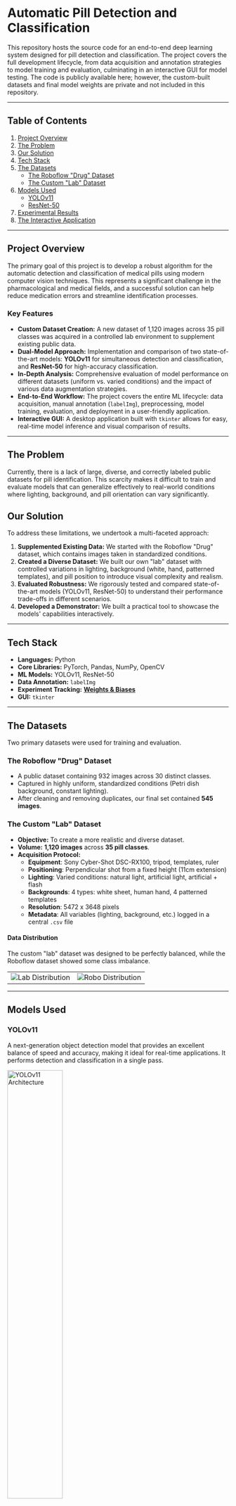 # Automatic Pill Detection and Classification

This repository hosts the source code for an end-to-end deep learning system designed for pill detection and classification. The project covers the full development lifecycle, from data acquisition and annotation strategies to model training and evaluation, culminating in an interactive GUI for model testing. The code is publicly available here; however, the custom-built datasets and final model weights are private and not included in this repository.

---

## Table of Contents
1.  [Project Overview](#project-overview)
2.  [The Problem](#the-problem)
3.  [Our Solution](#our-solution)
4.  [Tech Stack](#tech-stack)
5.  [The Datasets](#the-datasets)
    - [The Roboflow "Drug" Dataset](#the-roboflow-drug-dataset)
    - [The Custom "Lab" Dataset](#the-custom-lab-dataset)
6.  [Models Used](#models-used)
    - [YOLOv11](#yolov11)
    - [ResNet-50](#resnet-50)
7.  [Experimental Results](#experimental-results)
8.  [The Interactive Application](#the-interactive-application)

---

## Project Overview

The primary goal of this project is to develop a robust algorithm for the automatic detection and classification of medical pills using modern computer vision techniques. This represents a significant challenge in the pharmacological and medical fields, and a successful solution can help reduce medication errors and streamline identification processes.

### Key Features
- **Custom Dataset Creation:** A new dataset of 1,120 images across 35 pill classes was acquired in a controlled lab environment to supplement existing public data.
- **Dual-Model Approach:** Implementation and comparison of two state-of-the-art models: **YOLOv11** for simultaneous detection and classification, and **ResNet-50** for high-accuracy classification.
- **In-Depth Analysis:** Comprehensive evaluation of model performance on different datasets (uniform vs. varied conditions) and the impact of various data augmentation strategies.
- **End-to-End Workflow:** The project covers the entire ML lifecycle: data acquisition, manual annotation (`labelImg`), preprocessing, model training, evaluation, and deployment in a user-friendly application.
- **Interactive GUI:** A desktop application built with `tkinter` allows for easy, real-time model inference and visual comparison of results.

---

## The Problem

Currently, there is a lack of large, diverse, and correctly labeled public datasets for pill identification. This scarcity makes it difficult to train and evaluate models that can generalize effectively to real-world conditions where lighting, background, and pill orientation can vary significantly.

## Our Solution

To address these limitations, we undertook a multi-faceted approach:
1.  **Supplemented Existing Data:** We started with the Roboflow "Drug" dataset, which contains images taken in standardized conditions.
2.  **Created a Diverse Dataset:** We built our own "lab" dataset with controlled variations in lighting, background (white, hand, patterned templates), and pill position to introduce visual complexity and realism.
3.  **Evaluated Robustness:** We rigorously tested and compared state-of-the-art models (YOLOv11, ResNet-50) to understand their performance trade-offs in different scenarios.
4.  **Developed a Demonstrator:** We built a practical tool to showcase the models' capabilities interactively.

---

## Tech Stack

- **Languages:** Python
- **Core Libraries:** PyTorch, Pandas, NumPy, OpenCV
- **ML Models:** YOLOv11, ResNet-50
- **Data Annotation:** `labelImg`
- **Experiment Tracking:** **[Weights & Biases](https://wandb.ai/transformers_3/Medical%20Pills%20App)**
- **GUI:** `tkinter`

---

## The Datasets

Two primary datasets were used for training and evaluation.

### The Roboflow "Drug" Dataset
- A public dataset containing 932 images across 30 distinct classes.
- Captured in highly uniform, standardized conditions (Petri dish background, constant lighting).
- After cleaning and removing duplicates, our final set contained **545 images**.

### The Custom "Lab" Dataset
- **Objective:** To create a more realistic and diverse dataset.
- **Volume:** **1,120 images** across **35 pill classes**.
- **Acquisition Protocol:**
  - **Equipment**: Sony Cyber-Shot DSC-RX100, tripod, templates, ruler 
  - **Positioning**: Perpendicular shot from a fixed height (11cm extension) 
  - **Lighting**: Varied conditions: natural light, artificial light, artificial + flash 
  - **Backgrounds**: 4 types: white sheet, human hand, 4 patterned templates 
  - **Resolution**: 5472 x 3648 pixels 
  - **Metadata**: All variables (lighting, background, etc.) logged in a central `.csv` file 

#### Data Distribution
The custom "lab" dataset was designed to be perfectly balanced, while the Roboflow dataset showed some class imbalance.

<table>
  <tr>
    <td><img src="https://github.com/user-attachments/assets/862eee9a-09d4-46c5-8d41-e1341744503c" alt="Lab Distribution"></td>
    <td><img src="https://github.com/user-attachments/assets/6ace6899-51fc-4a3d-aaed-73fcf76f05d1" alt="Robo Distribution"></td>
  </tr>
</table>

---

## Models Used

### YOLOv11
A next-generation object detection model that provides an excellent balance of speed and accuracy, making it ideal for real-time applications. It performs detection and classification in a single pass.

<img src="https://github.com/user-attachments/assets/6623b823-ac2e-4bd1-b947-6087e50e1db4" alt="YOLOv11 Architecture" width="50%"/>

### ResNet-50
A classic and powerful deep residual network, renowned for its high accuracy in image classification tasks. By using skip connections, it can train very deep networks effectively without performance degradation.

<img src="https://github.com/user-attachments/assets/7fe6b8c5-84f8-49c8-9377-6745104f4de2" alt="ResNet Architecture" width="50%"/>

---

## Experimental Results

Our experiments revealed critical insights into model performance and the role of data augmentation:
- **On Homogeneous Data (`robo` set):** Augmentations had a minimal or even negative impact. The models performed best on the original, clean images due to the lack of visual variance.
- **On Diverse Data (`lab` set):** Augmentations (especially combined color and geometric transforms) significantly improved performance and model generalization.
- **Combined Dataset (`lab` + `robo`):** Training on the combined set yielded the most robust results, demonstrating that combining diverse, real-world data with standardized data creates a powerful training environment.
- **Model Comparison:**
    - **YOLOv11** excelled at the combined task of precisely localizing and classifying pills, making it ideal for real-time systems.
    - **ResNet-50** achieved superior scores in pure classification (Precision, Recall, F1-score) and was more stable against minor image variations.
---

## The Interactive Application

To facilitate easy testing and demonstration, we developed a GUI using `tkinter`. The application allows a user to:
1.  Select the model to use (YOLOv11 or ResNet-50).
2.  Select the dataset the model was trained on (`lab`, `robo`, or `lab+robo`).
3.  Load an image.
4.  Apply the model and view the inference results directly on the image.
<img src="https://github.com/user-attachments/assets/672055ef-d0e5-4629-a96b-bdaf3b918b95" alt="My Project GUI" width="50%"/>
